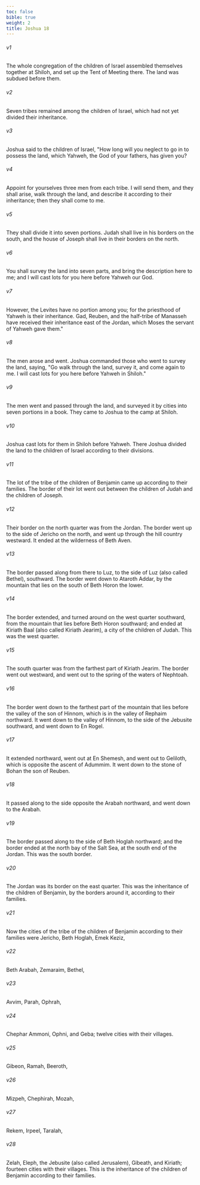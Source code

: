 ```yaml
---
toc: false
bible: true
weight: 2
title: Joshua 18
---
```



###### v1 
The whole congregation of the children of Israel assembled themselves together at Shiloh, and set up the Tent of Meeting there. The land was subdued before them. 

###### v2 
Seven tribes remained among the children of Israel, which had not yet divided their inheritance. 

###### v3 
Joshua said to the children of Israel, "How long will you neglect to go in to possess the land, which Yahweh, the God of your fathers, has given you? 

###### v4 
Appoint for yourselves three men from each tribe. I will send them, and they shall arise, walk through the land, and describe it according to their inheritance; then they shall come to me. 

###### v5 
They shall divide it into seven portions. Judah shall live in his borders on the south, and the house of Joseph shall live in their borders on the north. 

###### v6 
You shall survey the land into seven parts, and bring the description here to me; and I will cast lots for you here before Yahweh our God. 

###### v7 
However, the Levites have no portion among you; for the priesthood of Yahweh is their inheritance. Gad, Reuben, and the half-tribe of Manasseh have received their inheritance east of the Jordan, which Moses the servant of Yahweh gave them." 

###### v8 
The men arose and went. Joshua commanded those who went to survey the land, saying, "Go walk through the land, survey it, and come again to me. I will cast lots for you here before Yahweh in Shiloh." 

###### v9 
The men went and passed through the land, and surveyed it by cities into seven portions in a book. They came to Joshua to the camp at Shiloh. 

###### v10 
Joshua cast lots for them in Shiloh before Yahweh. There Joshua divided the land to the children of Israel according to their divisions. 

###### v11 
The lot of the tribe of the children of Benjamin came up according to their families. The border of their lot went out between the children of Judah and the children of Joseph. 

###### v12 
Their border on the north quarter was from the Jordan. The border went up to the side of Jericho on the north, and went up through the hill country westward. It ended at the wilderness of Beth Aven. 

###### v13 
The border passed along from there to Luz, to the side of Luz (also called Bethel), southward. The border went down to Ataroth Addar, by the mountain that lies on the south of Beth Horon the lower. 

###### v14 
The border extended, and turned around on the west quarter southward, from the mountain that lies before Beth Horon southward; and ended at Kiriath Baal (also called Kiriath Jearim), a city of the children of Judah. This was the west quarter. 

###### v15 
The south quarter was from the farthest part of Kiriath Jearim. The border went out westward, and went out to the spring of the waters of Nephtoah. 

###### v16 
The border went down to the farthest part of the mountain that lies before the valley of the son of Hinnom, which is in the valley of Rephaim northward. It went down to the valley of Hinnom, to the side of the Jebusite southward, and went down to En Rogel. 

###### v17 
It extended northward, went out at En Shemesh, and went out to Geliloth, which is opposite the ascent of Adummim. It went down to the stone of Bohan the son of Reuben. 

###### v18 
It passed along to the side opposite the Arabah northward, and went down to the Arabah. 

###### v19 
The border passed along to the side of Beth Hoglah northward; and the border ended at the north bay of the Salt Sea, at the south end of the Jordan. This was the south border. 

###### v20 
The Jordan was its border on the east quarter. This was the inheritance of the children of Benjamin, by the borders around it, according to their families. 

###### v21 
Now the cities of the tribe of the children of Benjamin according to their families were Jericho, Beth Hoglah, Emek Keziz, 

###### v22 
Beth Arabah, Zemaraim, Bethel, 

###### v23 
Avvim, Parah, Ophrah, 

###### v24 
Chephar Ammoni, Ophni, and Geba; twelve cities with their villages. 

###### v25 
Gibeon, Ramah, Beeroth, 

###### v26 
Mizpeh, Chephirah, Mozah, 

###### v27 
Rekem, Irpeel, Taralah, 

###### v28 
Zelah, Eleph, the Jebusite (also called Jerusalem), Gibeath, and Kiriath; fourteen cities with their villages. This is the inheritance of the children of Benjamin according to their families.
